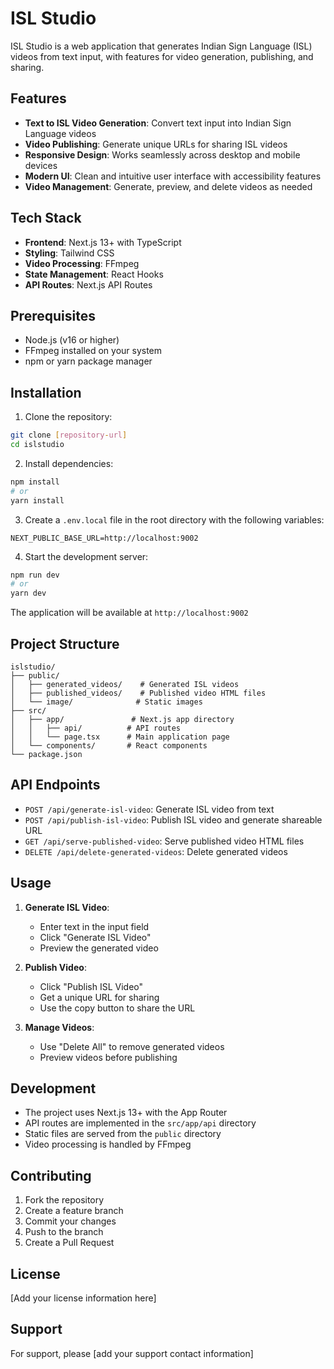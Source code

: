 # ISL Studio

ISL Studio is a web application that generates Indian Sign Language (ISL) videos from text input, with features for video generation, publishing, and sharing.

## Features

- **Text to ISL Video Generation**: Convert text input into Indian Sign Language videos
- **Video Publishing**: Generate unique URLs for sharing ISL videos
- **Responsive Design**: Works seamlessly across desktop and mobile devices
- **Modern UI**: Clean and intuitive user interface with accessibility features
- **Video Management**: Generate, preview, and delete videos as needed

## Tech Stack

- **Frontend**: Next.js 13+ with TypeScript
- **Styling**: Tailwind CSS
- **Video Processing**: FFmpeg
- **State Management**: React Hooks
- **API Routes**: Next.js API Routes

## Prerequisites

- Node.js (v16 or higher)
- FFmpeg installed on your system
- npm or yarn package manager

## Installation

1. Clone the repository:
```bash
git clone [repository-url]
cd islstudio
```

2. Install dependencies:
```bash
npm install
# or
yarn install
```

3. Create a `.env.local` file in the root directory with the following variables:
```env
NEXT_PUBLIC_BASE_URL=http://localhost:9002
```

4. Start the development server:
```bash
npm run dev
# or
yarn dev
```

The application will be available at `http://localhost:9002`

## Project Structure

```
islstudio/
├── public/
│   ├── generated_videos/    # Generated ISL videos
│   ├── published_videos/    # Published video HTML files
│   └── image/              # Static images
├── src/
│   ├── app/               # Next.js app directory
│   │   ├── api/          # API routes
│   │   └── page.tsx      # Main application page
│   └── components/       # React components
└── package.json
```

## API Endpoints

- `POST /api/generate-isl-video`: Generate ISL video from text
- `POST /api/publish-isl-video`: Publish ISL video and generate shareable URL
- `GET /api/serve-published-video`: Serve published video HTML files
- `DELETE /api/delete-generated-videos`: Delete generated videos

## Usage

1. **Generate ISL Video**:
   - Enter text in the input field
   - Click "Generate ISL Video"
   - Preview the generated video

2. **Publish Video**:
   - Click "Publish ISL Video"
   - Get a unique URL for sharing
   - Use the copy button to share the URL

3. **Manage Videos**:
   - Use "Delete All" to remove generated videos
   - Preview videos before publishing

## Development

- The project uses Next.js 13+ with the App Router
- API routes are implemented in the `src/app/api` directory
- Static files are served from the `public` directory
- Video processing is handled by FFmpeg

## Contributing

1. Fork the repository
2. Create a feature branch
3. Commit your changes
4. Push to the branch
5. Create a Pull Request

## License

[Add your license information here]

## Support

For support, please [add your support contact information]
